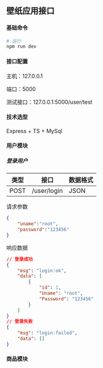 ## 壁纸应用接口

#### 基础命令

```bash
# 运行
npm run dev
```

#### 接口配置

主机：127.0.0.1

端口：5000

测试接口：127.0.0.1:5000/user/test

#### 技术选型

Express + TS + MySql

#### 用户模块

##### 登录用户

| 类型 | 接口        | 数据格式 |
| ---- | ----------- | -------- |
| POST | /user/login | JSON     |

请求参数

```json
{
    "uname":"root",
    "password":"123456"
}
```

响应数据

```json
// 登录成功
{
    "msg": "login:ok",
    "data": [
        {
            "id": 1,
            "Uname": "root",
            "Password": "123456"
        }
    ]
}
// 登录失败
{
    "msg": "login:failed",
    "data": []
}
```



#### 商品模块